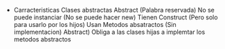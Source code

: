 - Carracteristicas Clases abstractas
Abstract (Palabra reservada)
No se puede instanciar  (No se puede hacer new)
Tienen Construct (Pero solo para usarlo por los hijos)
Usan Metodos absatractos (Sin implementacion)
Abstract) Obliga a las clases hijas a implemtar los metodos abstractos
